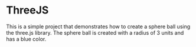 # ThreeJS

This is a simple project that demonstrates how to create a sphere ball using the three.js library. The sphere ball is created with a radius of 3 units and has a blue color.
